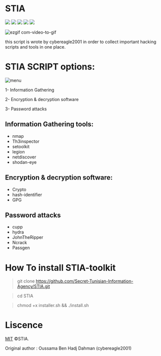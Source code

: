 # STIA

  <a target="_blank" href="LICENSE" title="License: MIT"><img src="https://img.shields.io/badge/License-MIT-blue.svg"></a>
  <a target="_blank" href="Version" title="Version"><img src="https://img.shields.io/badge/version-0.2-RED"></a>
  <a target="_blank" href="Language" title="Language"><img src="https://img.shields.io/badge/language-perl-GREEN"></a>
  <a target="_blank" href="Language" title="Language"><img src="https://img.shields.io/badge/language-python3-BLUE"></a>
  <a target="_blank" href="Language" title="Language"><img src="https://img.shields.io/badge/language-bash-GREEN"></a>
  
![ezgif com-video-to-gif](https://user-images.githubusercontent.com/63789665/80873462-37fddd80-8ca8-11ea-9255-b12bff7167bb.gif)

this script is wrote by cybereagle2001 in order to collect important hacking scripts and tools in one place.
# STIA SCRIPT options: 

![menu](https://user-images.githubusercontent.com/63789665/95019066-e5f42600-0652-11eb-8705-bda2497d8e45.png)

1- Information Gathering

2- Encryption & decryption software

3- Password attacks

## Information Gathering tools:

* nmap
* Th3inspector
* setoolkit
* legion
* netdiscover
* shodan-eye

## Encryption & decryption software:

* Crypto
* hash-identifier
* GPG

## Password attacks

* cupp
* hydra
* JohnTheRipper
* Ncrack
* Passgen
# How To install STIA-toolkit

> git clone https://github.com/Secret-Tunisian-Information-Agency/STIA.git

> cd STIA

> chmod +x installer.sh && ./install.sh


# Liscence 
[MIT](https://choosealicense.com/licenses/mit/) ©STIA.

Original author : Oussama Ben Hadj Dahman (cybereagle2001)
